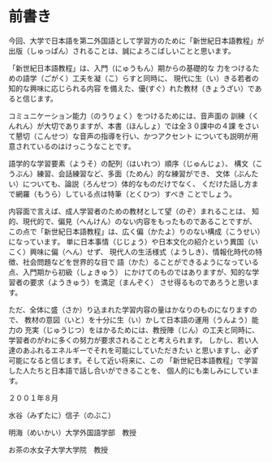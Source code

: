 # 前書き

今回、大学で日本語を第二外国語として学習方のために「新世紀日本語教程」が
出版（しゅっぱん）されることは、誠によろこばしいことと思います。

「新世紀日本語教程」は、入門（にゅうもん）期からの基礎的な
力をつけるための語学（ごがく）工夫を凝（こ）らすと同時に、
現代に生（い）きる若者の知的な興味に応じられる内容
を備えた、優(すぐ）れた教材（きょうざい）であると信じます。

コミュニケーション能力（のうりょく）をつけるためには、音声面の
訓練（くんれん）が大切でありますが、本書（ほんしょ）では全３０課中の４課
をさいて懇切（こんせつ）な音声の指導を行い、かつアクセント
についても説明が用意されているのはけっこうなことです。

語学的な学習要素（ようそ）の配列（はいれつ）順序（じゅんじょ）、
構文（こうぶん）練習、会話練習など、多面（ためん）的な練習ができ、
文体（ぶんたい）についても、論説（ろんせつ）体的なものだけでなく、
くだけた話し方まで網羅（もうら）している点は特筆（とくひつ）すべき
ことでしょう。

内容面で言えば、成人学習者のための教材として望（のぞ）まれることは、
知的、現代的で、偏見（へんけん）のない内容をもったものであることですが、
この点で「新世紀日本語教程」は、広く偏（かたよ）りのない構成（こうせい）になっています。
単に日本事情（じじょう）や日本文化の紹介という異国（いこく）興味に偏（へん）せず、
現代人の生活様式（ようしき）、情報化時代の特徴、社会問題などを世界的な目で
語（かた）ることができるようになっている点、入門期から初級（しょきゅう）
にかけてのものではありますが、知的な学習者の要求（ようきゅう）を満足（まんぞく）
させ得るものであろうと思います。

ただ、全体に盛（さか）り込まれた学習内容の量はかなりのものになりますので、
教材の意図（いと）を十分に生（い）かして日本語の運用（うんよう）能力の
充実（じゅうじつ）をはかるためには、教授陣（じん）の工夫と同時に、
学習者のがわに多くの努力が要求されることと考えられます。
しかし、若い人達のあふれるエネルギーでそれを可能にしていただきたい
と思いますし、必ず可能になると信じます。そして近い将来に、この
「新世紀日本語教程」で学習した人たちと日本語で話し合いができることを、
個人的にも楽しみにしています。

２００１年８月

水谷（みずたに）信子（のぶこ）

明海（めいかい）大学外国語学部　教授

お茶の水女子大学大学院　教授
